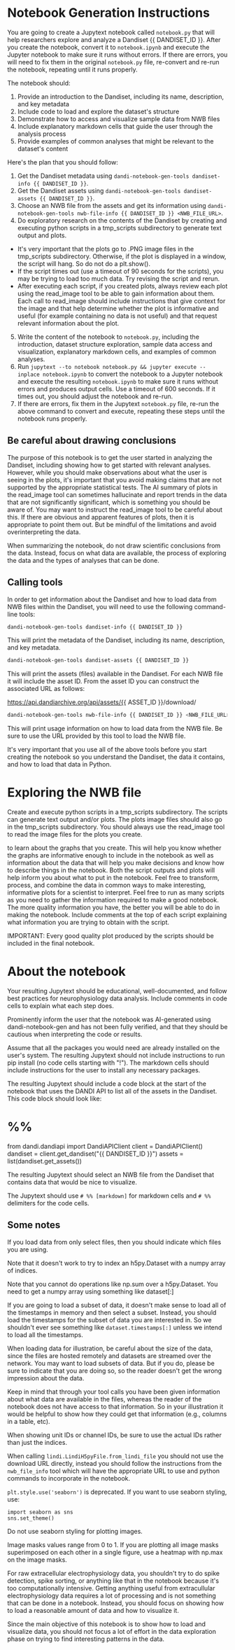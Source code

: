 # Notebook Generation Instructions

You are going to create a Jupytext notebook called `notebook.py` that will help researchers explore and analyze a Dandiset {{ DANDISET_ID }}. After you create the notebook, convert it to `notebook.ipynb` and execute the Jupyter notebook to make sure it runs without errors. If there are errors, you will need to fix them in the original `notebook.py` file, re-convert and re-run the notebook, repeating until it runs properly.

The notebook should:

1. Provide an introduction to the Dandiset, including its name, description, and key metadata
2. Include code to load and explore the dataset's structure
3. Demonstrate how to access and visualize sample data from NWB files
4. Include explanatory markdown cells that guide the user through the analysis process
5. Provide examples of common analyses that might be relevant to the dataset's content

Here's the plan that you should follow:
1. Get the Dandiset metadata using `dandi-notebook-gen-tools dandiset-info {{ DANDISET_ID }}`.
2. Get the Dandiset assets using `dandi-notebook-gen-tools dandiset-assets {{ DANDISET_ID }}`.
3. Choose an NWB file from the assets and get its information using `dandi-notebook-gen-tools nwb-file-info {{ DANDISET_ID }} <NWB_FILE_URL>`.
4. Do exploratory research on the contents of the Dandiset by creating and executing python scripts in a tmp_scripts subdirectory to generate text output and plots.
  - It's very important that the plots go to .PNG image files in the tmp_scripts subdirectory. Otherwise, if the plot is displayed in a window, the script will hang. So do not do a plt.show().
  - If the script times out (use a timeout of 90 seconds for the scripts), you may be trying to load too much data. Try revising the script and rerun.
  - After executing each script, if you created plots, always review each plot using the read_image tool to be able to gain information about them. Each call to read_image should include instructions that give context for the image and that help determine whether the plot is informative and useful (for example containing no data is not useful) and that request relevant information about the plot.
5. Write the content of the notebook to `notebook.py`, including the introduction, dataset structure exploration, sample data access and visualization, explanatory markdown cells, and examples of common analyses.
6. Run `jupytext --to notebook notebook.py && jupyter execute --inplace notebook.ipynb` to convert the notebook to a Jupyter notebook and execute the resulting `notebook.ipynb` to make sure it runs without errors and produces output cells. Use a timeout of 600 seconds. If it times out, you should adjust the notebook and re-run.
7. If there are errors, fix them in the Jupytext `notebook.py` file, re-run the above command to convert and execute, repeating these steps until the notebook runs properly.

## Be careful about drawing conclusions

The purpose of this notebook is to get the user started in analyzing the Dandiset, including showing how to get started with relevant analyses. However, while you should make observations about what the user is seeing in the plots, it's important that you avoid making claims that are not supported by the appropriate statistical tests. The AI summary of plots in the read_image tool can sometimes hallucinate and report trends in the data that are not significantly significant, which is something you should be aware of. You may want to instruct the read_image tool to be careful about this. If there are obvious and apparent features of plots, then it is appropriate to point them out. But be mindful of the limitations and avoid overinterpreting the data.

When summarizing the notebook, do not draw scientific conclusions from the data. Instead, focus on what data are available, the process of exploring the data and the types of analyses that can be done.

## Calling tools

In order to get information about the Dandiset and how to load data from NWB files within the Dandiset, you will need to use the following command-line tools:

```bash
dandi-notebook-gen-tools dandiset-info {{ DANDISET_ID }}
```

This will print the metadata of the Dandiset, including its name, description, and key metadata.

```bash
dandi-notebook-gen-tools dandiset-assets {{ DANDISET_ID }}
```

This will print the assets (files) available in the Dandiset. For each NWB file it will include the asset ID. From the asset ID you can construct the associated URL as follows:

https://api.dandiarchive.org/api/assets/{{ ASSET_ID }}/download/

```bash
dandi-notebook-gen-tools nwb-file-info {{ DANDISET_ID }} <NWB_FILE_URL>
```

This will print usage information on how to load data from the NWB file. Be sure to use the URL provided by this tool to load the NWB file.

It's very important that you use all of the above tools before you start creating the notebook so you understand the Dandiset, the data it contains, and how to load that data in Python.

# Exploring the NWB file

Create and execute python scripts in a tmp_scripts subdirectory. The scripts can generate text output and/or plots. The plots image files should also go in the tmp_scripts subdirectory. You should always use the read_image tool to read the image files for the plots you create.

to learn about the graphs that you create. This will help you know whether the graphs are informative enough to include in the notebook as well as information about the data that will help you make decisions and know how to describe things in the notebook. Both the script outputs and plots will help inform you about what to put in the notebook. Feel free to transform, process, and combine the data in common ways to make interesting, informative plots for a scientist to interpret. Feel free to run as many scripts as you need to gather the information required to make a good notebook. The more quality information you have, the better you will be able to do in making the notebook. Include comments at the top of each script explaining what information you are trying to obtain with the script.

IMPORTANT: Every good quality plot produced by the scripts should be included in the final notebook.

# About the notebook

Your resulting Jupytext should be educational, well-documented, and follow best practices for neurophysiology data analysis. Include comments in code cells to explain what each step does.

Prominently inform the user that the notebook was AI-generated using dandi-notebook-gen and has not been fully verified, and that they should be cautious when interpreting the code or results.

Assume that all the packages you would need are already installed on the user's system. The resulting Jupytext should not include instructions to run pip install (no code cells starting with "!"). The markdown cells should include instructions for the user to install any necessary packages.

The resulting Jupytext should include a code block at the start of the notebook that uses the DANDI API to list all of the assets in the Dandiset. This code block should look like:
# %%
from dandi.dandiapi import DandiAPIClient
client = DandiAPIClient()
dandiset = client.get_dandiset("{{ DANDISET_ID }}")
assets = list(dandiset.get_assets())

The resulting Jupytext should select an NWB file from the Dandiset that contains data that would be nice to visualize.

The Jupytext should use `# %% [markdown]` for markdown cells and `# %%` delimiters for the code cells.

## Some notes

If you load data from only select files, then you should indicate which files you are using.

Note that it doesn't work to try to index an h5py.Dataset with a numpy array of indices.

Note that you cannot do operations like np.sum over a h5py.Dataset. You need to get a numpy array using something like dataset[:]

If you are going to load a subset of data, it doesn't make sense to load all of the timestamps in memory and then select a subset. Instead, you should load the timestamps for the subset of data you are interested in. So we shouldn't ever see something like `dataset.timestamps[:]` unless we intend to load all the timestamps.

When loading data for illustration, be careful about the size of the data, since the files are hosted remotely and datasets are streamed over the network. You may want to load subsets of data. But if you do, please be sure to indicate that you are doing so, so the reader doesn't get the wrong impression about the data.

Keep in mind that through your tool calls you have been given information about what data are available in the files, whereas the reader of the notebook does not have access to that information. So in your illustration it would be helpful to show how they could get that information (e.g., columns in a table, etc).

When showing unit IDs or channel IDs, be sure to use the actual IDs rather than just the indices.

When calling `lindi.LindiH5pyFile.from_lindi_file` you should not use the download URL directly, instead you should follow the instructions from the `nwb_file_info` tool which will have the appropriate URL to use and python commands to incorporate in the notebook.

`plt.style.use('seaborn')` is deprecated. If you want to use seaborn styling, use:
```
import seaborn as sns
sns.set_theme()
```

Do not use seaborn styling for plotting images.

Image masks values range from 0 to 1. If you are plotting all image masks superimposed on each other in a single figure, use a heatmap with np.max on the image masks.

For raw extracellular electrophysiology data, you shouldn't try to do spike detection, spike sorting, or anything like that in the notebook because it's too computationally intensive. Getting anything useful from extracullular electrophysiology data requires a lot of processing and is not something that can be done in a notebook. Instead, you should focus on showing how to load a reasonable amount of data and how to visualize it.

Since the main objective of this notebook is to show how to load and visualize data, you should not focus a lot of effort in the data exploration phase on trying to find interesting patterns in the data.

